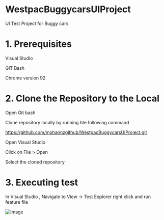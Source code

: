 # WestpacBuggycarsUIProject
UI Test Project for Buggy cars

# 1. Prerequisites
Visual Studio

GIT Bash

Chrome version 92

# 2. Clone the Repository to the Local
Open Git bash

Clone repository locally by running hte following command

https://github.com/mohannzgithub/WestpacBuggycarsUIProject.git

Open Visual Studio

Click on File > Open

Select the cloned repository


# 3. Executing test
In Visual Studio ,
Navigate to View -> Test Explorer
right click and run feature file

![image](https://user-images.githubusercontent.com/88992582/130423973-880ce587-54d7-40a3-9ab5-9dd376a9c412.png)


